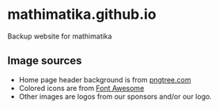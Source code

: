 # mathimatika.github.io
Backup website for mathimatika

## Image sources
- Home page header background is from [pngtree.com](https://pngtree.com/free-backgrounds)
- Colored icons are from [Font Awesome](https://fontawesome.com)
- Other images are logos from our sponsors and/or our logo.
